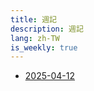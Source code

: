 ```yaml
---
title: 週記
description: 週記
lang: zh-TW
is_weekly: true
---
```


- [2025-04-12](weekly/20250412-weekly-writing.html)